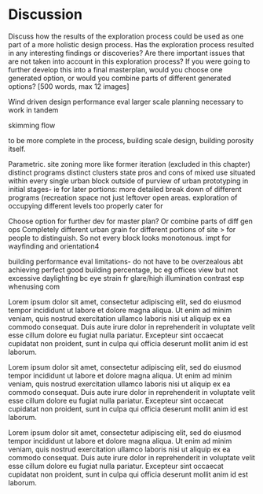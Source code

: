 # Discussion

Discuss how the results of the exploration process could be used as one part of a more holistic design process. Has the exploration process resulted in any interesting findings or discoveries? Are there important issues that are not taken into account in this exploration process? If you were going to further develop this into a final masterplan, would you choose one generated option, or would you combine parts of different generated options? [500 words, max 12 images]

Wind driven design
performance eval
larger scale planning necessary to work in tandem

skimming flow

to be more complete in the process, building scale design, building porosity itself. 

Parametric. 
site zoning  more like former iteration (excluded in this chapter) distinct programs distinct clusters 
state pros and cons of mixed use situated within every single urban block 
outside of purview of urban prototyping in initial stages- ie for later portions: more detailed break down of different programs (recreation space not just leftover open areas. 
exploration of occupying different levels too
properly cater for


Choose option for further dev for master plan? Or combine parts of diff gen ops
Completely different urban grain for different portions of site > for people to distinguish. So not every block looks monotonous. impt for wayfinding and orientation4


building performance eval limitations- do not have to be overzealous abt achieving perfect good building percentage, bc 
eg offices view but not excessive daylighting bc eye strain fr glare/high illumination contrast esp whenusing com



Lorem ipsum dolor sit amet, consectetur adipiscing elit, sed do eiusmod tempor incididunt ut labore et dolore magna aliqua. Ut enim ad minim veniam, quis nostrud exercitation ullamco laboris nisi ut aliquip ex ea commodo consequat. Duis aute irure dolor in reprehenderit in voluptate velit esse cillum dolore eu fugiat nulla pariatur. Excepteur sint occaecat cupidatat non proident, sunt in culpa qui officia deserunt mollit anim id est laborum.

Lorem ipsum dolor sit amet, consectetur adipiscing elit, sed do eiusmod tempor incididunt ut labore et dolore magna aliqua. Ut enim ad minim veniam, quis nostrud exercitation ullamco laboris nisi ut aliquip ex ea commodo consequat. Duis aute irure dolor in reprehenderit in voluptate velit esse cillum dolore eu fugiat nulla pariatur. Excepteur sint occaecat cupidatat non proident, sunt in culpa qui officia deserunt mollit anim id est laborum.

Lorem ipsum dolor sit amet, consectetur adipiscing elit, sed do eiusmod tempor incididunt ut labore et dolore magna aliqua. Ut enim ad minim veniam, quis nostrud exercitation ullamco laboris nisi ut aliquip ex ea commodo consequat. Duis aute irure dolor in reprehenderit in voluptate velit esse cillum dolore eu fugiat nulla pariatur. Excepteur sint occaecat cupidatat non proident, sunt in culpa qui officia deserunt mollit anim id est laborum.



